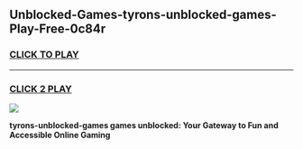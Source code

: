 
## Unblocked-Games-tyrons-unblocked-games-Play-Free-0c84r
<h3>
<a href="https://premium76.site?title=tyrons-unblocked-games&ref=19M">CLICK TO PLAY</a></h3>
<hr>

<h3>
<a href="https://premium76.site?title=tyrons-unblocked-games&ref=19M">CLICK 2 PLAY</a>
  
</h3>

<a href="https://premium76.site?title=tyrons-unblocked-games&ref=19M"><img src="https://clearcache.store/games.png"></a>


**tyrons-unblocked-games games unblocked: Your Gateway to Fun and Accessible Online Gaming**
